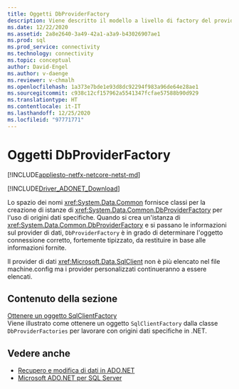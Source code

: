 ```yaml
---
title: Oggetti DbProviderFactory
description: Viene descritto il modello a livello di factory del provider e viene illustrato come usare le classi base nello spazio dei nomi `System.Data.Common`.
ms.date: 12/22/2020
ms.assetid: 2a8e2640-3a49-42a1-a3a9-b43026907ae1
ms.prod: sql
ms.prod_service: connectivity
ms.technology: connectivity
ms.topic: conceptual
author: David-Engel
ms.author: v-daenge
ms.reviewer: v-chmalh
ms.openlocfilehash: 1a373e7bde1e93d8dc92294f983a96de64e28ae1
ms.sourcegitcommit: c938c12cf157962a5541347fcfae57588b90d929
ms.translationtype: HT
ms.contentlocale: it-IT
ms.lasthandoff: 12/25/2020
ms.locfileid: "97771771"
---
```

# <a name="dbproviderfactories"></a>Oggetti DbProviderFactory

[!INCLUDE[appliesto-netfx-netcore-netst-md](../../includes/appliesto-netfx-netcore-netst-md.md)]

[!INCLUDE[Driver_ADONET_Download](../../includes/driver_adonet_download.md)]

Lo spazio dei nomi <xref:System.Data.Common> fornisce classi per la creazione di istanze di <xref:System.Data.Common.DbProviderFactory> per l'uso di origini dati specifiche. Quando si crea un'istanza di <xref:System.Data.Common.DbProviderFactory> e si passano le informazioni sul provider di dati, `DbProviderFactory` è in grado di determinare l'oggetto connessione corretto, fortemente tipizzato, da restituire in base alle informazioni fornite.  

Il provider di dati <xref:Microsoft.Data.SqlClient> non è più elencato nel file machine.config ma i provider personalizzati continueranno a essere elencati.  

## <a name="in-this-section"></a>Contenuto della sezione  

[Ottenere un oggetto SqlClientFactory](obtain-sqlclientfactory.md)  
Viene illustrato come ottenere un oggetto `SqlClientFactory` dalla classe `DbProviderFactories` per lavorare con origini dati specifiche in .NET.  

## <a name="see-also"></a>Vedere anche

- [Recupero e modifica di dati in ADO.NET](retrieving-modifying-data.md)
- [Microsoft ADO.NET per SQL Server](microsoft-ado-net-sql-server.md)
